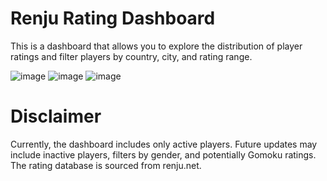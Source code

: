 # Renju Rating Dashboard
This is a dashboard that allows you to explore the distribution of player ratings and filter players by country, city, and rating range.

![image](https://github.com/user-attachments/assets/88e6a66e-8965-4430-a0e5-8a54f8c9e348)
![image](https://github.com/user-attachments/assets/e2a58006-e8f8-4cc9-90aa-694b956895bf)
![image](https://github.com/user-attachments/assets/39fa9b65-4502-4199-bec2-f91fbe24715f)

# Disclaimer
Currently, the dashboard includes only active players. Future updates may include inactive players, filters by gender, and potentially Gomoku ratings. The rating database is sourced from renju.net.
